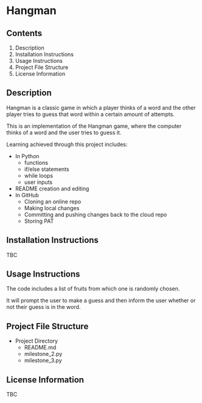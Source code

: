 # Hangman

## Contents

 1. Description
 1. Installation Instructions
 1. Usage Instructions
 1. Project File Structure
 1. License Information

## Description

Hangman is a classic game in which a player thinks of a word and the other player tries to guess that word within a certain amount of attempts.

This is an implementation of the Hangman game, where the computer thinks of a word and the user tries to guess it.

Learning achieved through this project includes:
- In Python 
    - functions
    - if/else statements
    - while loops 
    - user inputs
- README creation and editing
- In GitHub
    - Cloning an online repo
    - Making local changes
    - Committing and pushing changes back to the cloud repo
    - Storing PAT

## Installation Instructions

TBC

## Usage Instructions

The code includes a list of fruits from which one is randomly chosen.

It will prompt the user to make a guess and then inform the user whether or not their guess is in the word.

## Project File Structure

- Project Directory
    - README.md
    - milestone_2.py
    - milestone_3.py

## License Information

TBC